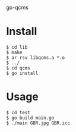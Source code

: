 go-qcms

# Install

```
$ cd lib
$ make
$ ar rsv libqcms.a *.o
$ ../
$ cd qcms
$ go install
```

# Usage

```
$ cd test
$ go build main.go
$ ./main GBR.jpg GBR.icc
```


